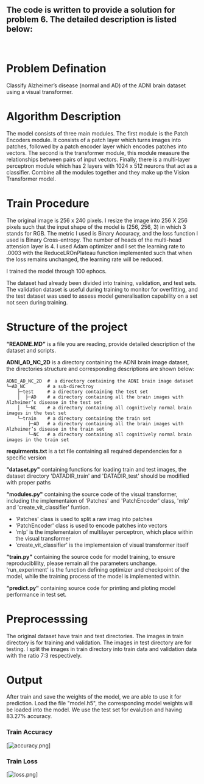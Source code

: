 ## The code is written to provide a solution for problem 6. The detailed description is listed below:
<br/>


# Problem Defination

Classify Alzheimer’s disease (normal and AD) of the ADNI brain dataset using a visual transformer.

# Algorithm Description

The model consists of three main modules. The first module is the Patch Encoders module. It consists of a patch layer which turns images into patches, followed by a patch encoder layer which encodes patches into vectors. The second is the transformer module, this module measure the relationships between pairs of input vectors. Finally, there is a multi-layer perceptron module which has 2 layers with 1024 x 512 neurons that act as a classifier. Combine all the modules together and they make up the Vision Transformer model.

# Train Procedure

The original image is 256 x 240 pixels. I resize the image into 256 X 256 pixels such that the input shape of the model is (256, 256, 3) in which 3 stands for RGB. The metric I used is Binary Accuracy, and the loss function I used is Binary Cross-entropy. The number of heads of the multi-head attension layer is 4. I used Adam optimizer and I set the learning rate to .0003 with the ReduceLROnPlateau function implemented such that when the loss remains unchanged, the learning rate will be reduced.

I trained the model through 100 ephocs.

The dataset had already been divided into training, validation, and test sets. The validation dataset is useful during training to monitor for overfitting, and the test dataset was used to assess model generalisation capability on a set not seen during training.


# Structure of the project

**“README.MD”** is a file you are reading, provide detailed description of the dataset and scripts. 

**ADNI_AD_NC_2D** is a directory containing the ADNI brain image dataset, the directories structure and corresponding descriptions are shown below:

```
ADNI_AD_NC_2D  #　a directory containing the ADNI brain image dataset 
└─AD_NC        # a sub-directroy 
    ├─test     # a directory containing the test set 
    │  ├─AD    # a directory containing all the brain images with Alzheimer’s disease in the test set 
    │  └─NC    # a directory containing all cognitively normal brain images in the test set 
    └─train    # a directory containing the train set 
        ├─AD   # a directory containing all the brain images with Alzheimer’s disease in the train set 
        └─NC   # a directory containing all cognitively normal brain images in the train set 
```

**requirments.txt** is a txt file containing all required dependencies for a specific version

**“dataset.py"** containing functions for loading train and test images, the dataset directory 'DATADIR_train' and 'DATADIR_test' should be modified with proper paths

**“modules.py"** containing the source code of the visual transformer, including the implementaion of 'Patches' and 'PatchEncoder' class, 'mlp' and 'create_vit_classifier' funtion. 

- 'Patches' class is used to split a raw imag into patches
- 'PatchEncoder' class is used to encode patches into vectors
- 'mlp' is the implementaion of multilayer perceptron, which place within the visual transformer
- 'create_vit_classifier' is the implementaion of visual transformer itself

**“train.py"** containing the source code for model training, to ensure reproduciblility, please remain all the parameters unchange. 'run_experiment' is the function defining optimizer and checkpoint of the model, while the training process of the model is implemented within.

**“predict.py"** containing source code for printing and ploting model performance in test set.


# Preprocesssing
The original dataset have train and test directories. The images in train directory is for training and validation. The images in test directory are for testing. I split the images in train directory into train data and validation data with the ratio 7:3 respectively.


# Output
After train and save the weights of the model, we are able to use it for prediction. Load the file "model.h5", the corresponding model weights will be loaded into the model. We use the test set for evalution and having 83.27% accuracy.

### Train Accuracy
[![accuracy.png](https://i.postimg.cc/T3MqvL7w/accuracy.png)]

### Train Loss
[![loss.png](https://i.postimg.cc/tC5ZJ1YM/loss.png)]
